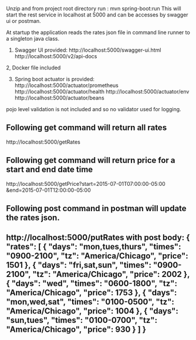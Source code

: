Unzip and from project root directory run : mvn spring-boot:run
This will start the rest service in localhost at 5000 and can be accesses by swagger ui or postman.

At startup the application reads the rates json file in command line runner to a singleton java class.

1. Swagger UI provided:
http://localhost:5000/swagger-ui.html
http://localhost:5000/v2/api-docs

2, Docker file included

3. Spring boot actuator is provided:
http://localhost:5000/actuator/prometheus
http://localhost:5000/actuator/health
http://localhost:5000/actuator/env
http://localhost:5000/actuator/beans

pojo level validation is not included and so no validator used for logging.

Following get command will return all rates
---------------------------
http://localhost:5000/getRates

Following get command will return price for a start and end date time
---------------------------
http://localhost:5000/getPrice?start=2015-07-01T07:00:00-05:00
&end=2015-07-01T12:00:00-05:00

Following post command in postman will update the rates json.
------------------------------
http://localhost:5000/putRates    with post body:
{
"rates": [
{
"days": "mon,tues,thurs",
"times": "0900-2100",
"tz": "America/Chicago",
"price": 1501
},
{
"days": "fri,sat,sun",
"times": "0900-2100",
"tz": "America/Chicago",
"price": 2002
},
{
"days": "wed",
"times": "0600-1800",
"tz": "America/Chicago",
"price": 1753
},
{
"days": "mon,wed,sat",
"times": "0100-0500",
"tz": "America/Chicago",
"price": 1004
},
{
"days": "sun,tues",
"times": "0100-0700",
"tz": "America/Chicago",
"price": 930
}
]
}
-----------------------



